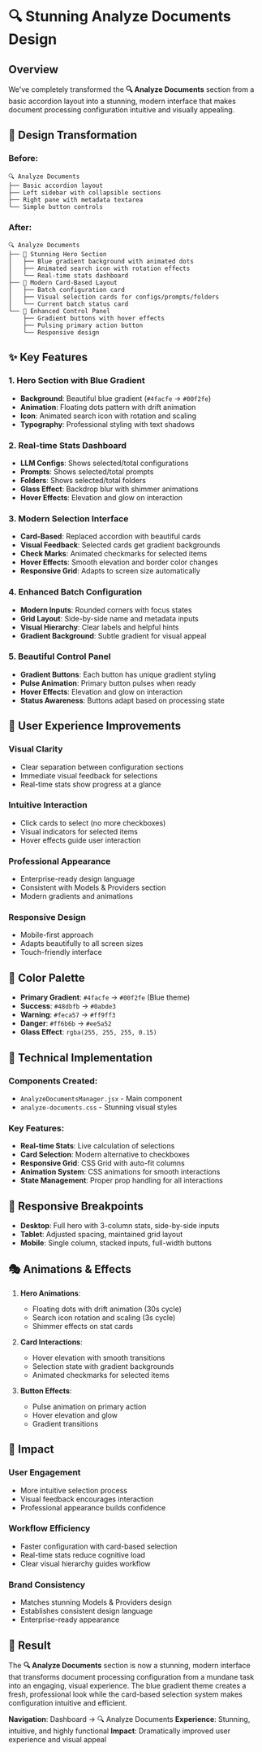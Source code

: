 # 🔍 Stunning Analyze Documents Design

## Overview
We've completely transformed the **🔍 Analyze Documents** section from a basic accordion layout into a stunning, modern interface that makes document processing configuration intuitive and visually appealing.

## 🎨 Design Transformation

### Before:
```
🔍 Analyze Documents
├── Basic accordion layout
├── Left sidebar with collapsible sections
├── Right pane with metadata textarea
└── Simple button controls
```

### After:
```
🔍 Analyze Documents
├── 🌊 Stunning Hero Section
│   ├── Blue gradient background with animated dots
│   ├── Animated search icon with rotation effects
│   └── Real-time stats dashboard
├── 💎 Modern Card-Based Layout
│   ├── Batch configuration card
│   ├── Visual selection cards for configs/prompts/folders
│   └── Current batch status card
└── 🚀 Enhanced Control Panel
    ├── Gradient buttons with hover effects
    ├── Pulsing primary action button
    └── Responsive design
```

## ✨ Key Features

### 1. **Hero Section with Blue Gradient**
- **Background**: Beautiful blue gradient (`#4facfe` → `#00f2fe`)
- **Animation**: Floating dots pattern with drift animation
- **Icon**: Animated search icon with rotation and scaling
- **Typography**: Professional styling with text shadows

### 2. **Real-time Stats Dashboard**
- **LLM Configs**: Shows selected/total configurations
- **Prompts**: Shows selected/total prompts  
- **Folders**: Shows selected/total folders
- **Glass Effect**: Backdrop blur with shimmer animations
- **Hover Effects**: Elevation and glow on interaction

### 3. **Modern Selection Interface**
- **Card-Based**: Replaced accordion with beautiful cards
- **Visual Feedback**: Selected cards get gradient backgrounds
- **Check Marks**: Animated checkmarks for selected items
- **Hover Effects**: Smooth elevation and border color changes
- **Responsive Grid**: Adapts to screen size automatically

### 4. **Enhanced Batch Configuration**
- **Modern Inputs**: Rounded corners with focus states
- **Grid Layout**: Side-by-side name and metadata inputs
- **Visual Hierarchy**: Clear labels and helpful hints
- **Gradient Background**: Subtle gradient for visual appeal

### 5. **Beautiful Control Panel**
- **Gradient Buttons**: Each button has unique gradient styling
- **Pulse Animation**: Primary button pulses when ready
- **Hover Effects**: Elevation and glow on interaction
- **Status Awareness**: Buttons adapt based on processing state

## 🎯 User Experience Improvements

### **Visual Clarity**
- Clear separation between configuration sections
- Immediate visual feedback for selections
- Real-time stats show progress at a glance

### **Intuitive Interaction**
- Click cards to select (no more checkboxes)
- Visual indicators for selected items
- Hover effects guide user interaction

### **Professional Appearance**
- Enterprise-ready design language
- Consistent with Models & Providers section
- Modern gradients and animations

### **Responsive Design**
- Mobile-first approach
- Adapts beautifully to all screen sizes
- Touch-friendly interface

## 🎨 Color Palette

- **Primary Gradient**: `#4facfe` → `#00f2fe` (Blue theme)
- **Success**: `#48dbfb` → `#0abde3`
- **Warning**: `#feca57` → `#ff9ff3`
- **Danger**: `#ff6b6b` → `#ee5a52`
- **Glass Effect**: `rgba(255, 255, 255, 0.15)`

## 🚀 Technical Implementation

### Components Created:
- `AnalyzeDocumentsManager.jsx` - Main component
- `analyze-documents.css` - Stunning visual styles

### Key Features:
- **Real-time Stats**: Live calculation of selections
- **Card Selection**: Modern alternative to checkboxes
- **Responsive Grid**: CSS Grid with auto-fit columns
- **Animation System**: CSS animations for smooth interactions
- **State Management**: Proper prop handling for all interactions

## 📱 Responsive Breakpoints

- **Desktop**: Full hero with 3-column stats, side-by-side inputs
- **Tablet**: Adjusted spacing, maintained grid layout
- **Mobile**: Single column, stacked inputs, full-width buttons

## 🎭 Animations & Effects

1. **Hero Animations**:
   - Floating dots with drift animation (30s cycle)
   - Search icon rotation and scaling (3s cycle)
   - Shimmer effects on stat cards

2. **Card Interactions**:
   - Hover elevation with smooth transitions
   - Selection state with gradient backgrounds
   - Animated checkmarks for selected items

3. **Button Effects**:
   - Pulse animation on primary action
   - Hover elevation and glow
   - Gradient transitions

## 🔮 Impact

### **User Engagement**
- More intuitive selection process
- Visual feedback encourages interaction
- Professional appearance builds confidence

### **Workflow Efficiency**
- Faster configuration with card-based selection
- Real-time stats reduce cognitive load
- Clear visual hierarchy guides workflow

### **Brand Consistency**
- Matches stunning Models & Providers design
- Establishes consistent design language
- Enterprise-ready appearance

## 🎉 Result

The **🔍 Analyze Documents** section is now a stunning, modern interface that transforms document processing configuration from a mundane task into an engaging, visual experience. The blue gradient theme creates a fresh, professional look while the card-based selection system makes configuration intuitive and efficient.

**Navigation**: Dashboard → 🔍 Analyze Documents
**Experience**: Stunning, intuitive, and highly functional
**Impact**: Dramatically improved user experience and visual appeal
